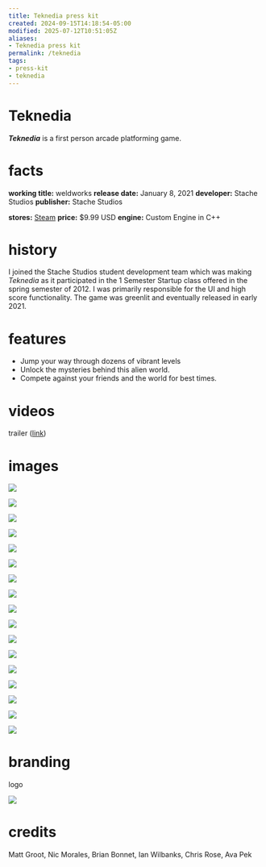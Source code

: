 ```yaml
---
title: Teknedia press kit
created: 2024-09-15T14:18:54-05:00
modified: 2025-07-12T10:51:05Z
aliases:
- Teknedia press kit
permalink: /teknedia
tags:
- press-kit
- teknedia
---
```


# Teknedia

_**Teknedia**_ is a first person arcade platforming game.

# facts

<div class="flex">
<div style="flex-grow: 1">

**working title:** weldworks
**release date:** January 8, 2021
**developer:** Stache Studios
**publisher:** Stache Studios

</div>
<div style="flex-grow: 1">

**stores:** [Steam](https://store.steampowered.com/app/354780/Teknedia/)
**price:** \$9.99 USD
**engine:** Custom Engine in C++

</div>
</div>

# history

I joined the Stache Studios student development team which was making _Teknedia_ as it participated in the 1 Semester Startup class offered in the spring semester of 2012. I was primarily responsible for the UI and high score functionality. The game was greenlit and eventually released in early 2021.

# features

- Jump your way through dozens of vibrant levels
- Unlock the mysteries behind this alien world.
- Compete against your friends and the world for best times.

# videos

trailer ([link](https://store.steampowered.com/app/354780/Teknedia/))

# images

![](screen-1.jpg)

![](screen-2.jpg)

![](screen-3.jpg)

![](screen-4.jpg)

![](screen-5.jpg)

![](screen-6.jpg)

![](screen-7.jpg)

![](screen-8.jpg)

![](screen-9.jpg)

![](screen-10.jpg)

![](screen-11.jpg)

![](screen-12.jpg)

![](screen-13.jpg)

![](screen-14.jpg)

![](screen-15.jpg)

![](screen-16.jpg)

![](screen-17.jpg)

# branding

logo

![](logo.png)

# credits

Matt Groot, Nic Morales, Brian Bonnet, Ian Wilbanks, Chris Rose, Ava Pek

